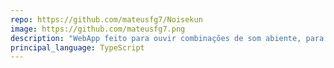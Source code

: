 ```yaml
---
repo: https://github.com/mateusfg7/Noisekun
image: https://github.com/mateusfg7.png
description: "WebApp feito para ouvir combinações de som abiente, para relaxa, estudar, trabalhar, ou se manter focado em uma atividade. Com temas, pomodoro, e playlists!"
principal_language: TypeScript
---
```

